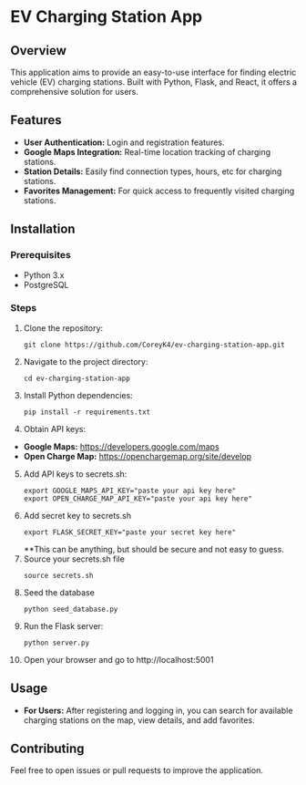 # EV Charging Station App

## Overview
This application aims to provide an easy-to-use interface for finding electric vehicle (EV) charging stations. Built with Python, Flask, and React, it offers a comprehensive solution for users.

## Features
- **User Authentication:** Login and registration features.
- **Google Maps Integration:** Real-time location tracking of charging stations.
- **Station Details:** Easily find connection types, hours, etc for charging stations.
- **Favorites Management:** For quick access to frequently visited charging stations.

## Installation

### Prerequisites
- Python 3.x
- PostgreSQL

### Steps
1. Clone the repository:
   ```
   git clone https://github.com/CoreyK4/ev-charging-station-app.git
   ```
2. Navigate to the project directory:
   ```
   cd ev-charging-station-app
   ```
3. Install Python dependencies:
   ```
   pip install -r requirements.txt
   ```
4. Obtain API keys:
- **Google Maps:** https://developers.google.com/maps
- **Open Charge Map:** https://openchargemap.org/site/develop
5. Add API keys to secrets.sh:
   ```
   export GOOGLE_MAPS_API_KEY="paste your api key here"
   export OPEN_CHARGE_MAP_API_KEY="paste your api key here"
   ```
6. Add secret key to secrets.sh
   ```
   export FLASK_SECRET_KEY="paste your secret key here"
   ```
   **This can be anything, but should be secure and not easy to guess.
7. Source your secrets.sh file
   ```
   source secrets.sh
   ```
8. Seed the database
   ```
   python seed_database.py
   ```
9. Run the Flask server:
   ```
   python server.py
   ```
10. Open your browser and go to http://localhost:5001

## Usage
- **For Users:** After registering and logging in, you can search for available charging stations on the map, view details, and add favorites.

## Contributing
Feel free to open issues or pull requests to improve the application.